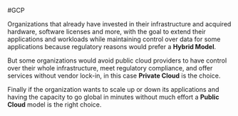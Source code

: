 #GCP 

Organizations that already have invested in their infrastructure and acquired hardware, software licenses and more, with the goal to extend their applications and workloads while maintaining control over data for some applications because regulatory reasons would prefer a **Hybrid Model**.

But some organizations would avoid public cloud providers to have control over their whole infrastructure, meet regulatory compliance, and offer services without vendor lock-in, in this case **Private Cloud** is the choice.

Finally if the organization wants to scale up or down its applications and having the capacity to go global in minutes without much effort a **Public Cloud** model is the right choice.
